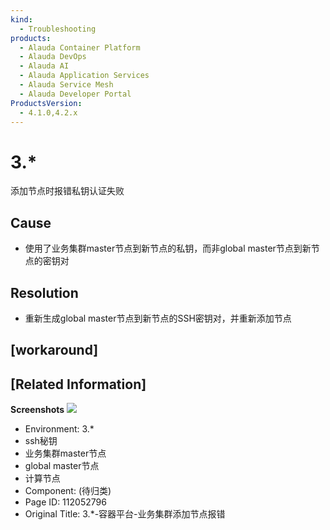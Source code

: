 ```yaml
---
kind:
  - Troubleshooting
products:
  - Alauda Container Platform
  - Alauda DevOps
  - Alauda AI
  - Alauda Application Services
  - Alauda Service Mesh
  - Alauda Developer Portal
ProductsVersion:
  - 4.1.0,4.2.x
---
```

<!-- A type of document that involves encountering a fault, diagnosing it, performing root cause analysis, and providing solutions. -->

# 3.*

添加节点时报错私钥认证失败

## Cause
- 使用了业务集群master节点到新节点的私钥，而非global master节点到新节点的密钥对

## Resolution
- 重新生成global master节点到新节点的SSH密钥对，并重新添加节点

## [workaround]

## [Related Information]
**Screenshots**
![](assets/3-rong-qi-ping-tai-ye-wu-ji-qun-tian-jia-jie-dian-bao-cuo/%E5%9B%BE%E7%89%87.png)
- Environment: 3.*
- ssh秘钥
- 业务集群master节点
- global master节点
- 计算节点
- Component: (待归类)
- Page ID: 112052796
- Original Title: 3.*-容器平台-业务集群添加节点报错
